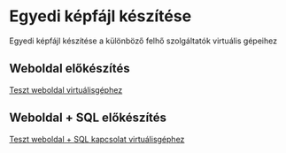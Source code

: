 # Egyedi képfájl készítése

Egyedi képfájl készítése a különböző felhő szolgáltatók virtuális gépeihez


## Weboldal előkészítés

[Teszt weboldal virtuálisgéphez](scripts/teszt-weboldal.md)

## Weboldal + SQL előkészítés

[Teszt weboldal + SQL kapcsolat virtuálisgéphez](scripts/teszt-weboldal-sql.md)